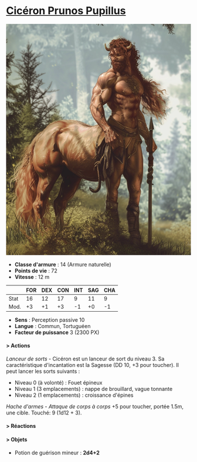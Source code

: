 # [Cicéron Prunos Pupillus ](../../WORLDBUILDING/PERSONNAGES/ENFANTS_DE_LA_RUE/Cicéron_Prunos_Pupillus.md)

![Cicéron](../../_images/centaur_0.png)

* **Classe d'armure** : 14 (Armure naturelle)
* **Points de vie** : 72
* **Vitesse** : 12 m  

|    |FOR|DEX|CON|INT|SAG|CHA|
|----|---|---|---|---|---|---|
|Stat|16 |12 |17 |9  |11 |9  |
|Mod.|+3 |+1 |+3 |-1 |+0 |-1 |

* **Sens** : Perception passive 10
* **Langue** : Commun, Tortuguéen
* **Facteur de puissance** 3 (2300 PX)

#### > Actions
*Lanceur de sorts* - Cicéron est un lanceur de sort du niveau 3. Sa caractéristique d'incantation est la Sagesse (DD 10, +3 pour toucher). Il peut lancer les sorts suivants :
* Niveau 0 (à volonté) : Fouet épineux
* Niveau 1 (3 emplacements) : nappe de brouillard, vague tonnante
* Niveau 2 (1 emplacements) : croissance d'épines

*Hache d'armes* - 
*Attaque de corps à corps* +5 pour toucher, portée 1.5m, une cible. Touché: 9 (1d12 + 3).

#### > Réactions 

#### > Objets 
* Potion de guérison mineur : **2d4+2**